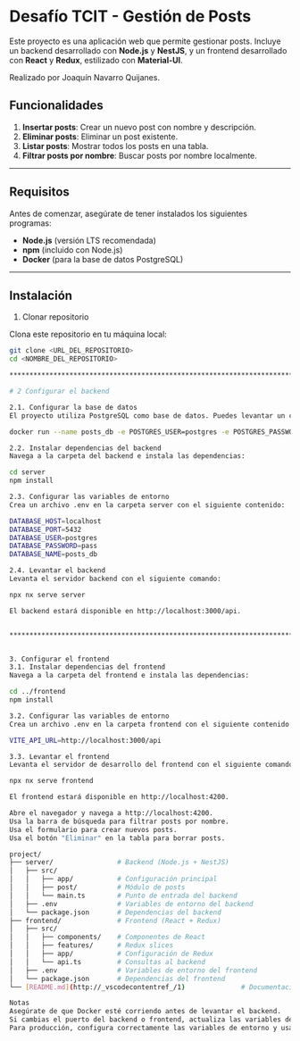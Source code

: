 # Desafío TCIT - Gestión de Posts

Este proyecto es una aplicación web que permite gestionar posts. Incluye un backend desarrollado con **Node.js** y **NestJS**, y un frontend desarrollado con **React** y **Redux**, estilizado con **Material-UI**.

Realizado por Joaquín Navarro Quijanes.

## Funcionalidades

1. **Insertar posts**: Crear un nuevo post con nombre y descripción.
2. **Eliminar posts**: Eliminar un post existente.
3. **Listar posts**: Mostrar todos los posts en una tabla.
4. **Filtrar posts por nombre**: Buscar posts por nombre localmente.

---

## Requisitos

Antes de comenzar, asegúrate de tener instalados los siguientes programas:

- **Node.js** (versión LTS recomendada)
- **npm** (incluido con Node.js)
- **Docker** (para la base de datos PostgreSQL)

---

## Instalación

1. Clonar repositorio

Clona este repositorio en tu máquina local:

```bash
git clone <URL_DEL_REPOSITORIO>
cd <NOMBRE_DEL_REPOSITORIO>

******************************************************************************************

# 2 Configurar el backend

2.1. Configurar la base de datos
El proyecto utiliza PostgreSQL como base de datos. Puedes levantar un contenedor de Docker con el siguiente comando:

docker run --name posts_db -e POSTGRES_USER=postgres -e POSTGRES_PASSWORD=pass -e POSTGRES_DB=posts_db -p 5432:5432 -d postgres

2.2. Instalar dependencias del backend
Navega a la carpeta del backend e instala las dependencias:

cd server
npm install

2.3. Configurar las variables de entorno
Crea un archivo .env en la carpeta server con el siguiente contenido:

DATABASE_HOST=localhost
DATABASE_PORT=5432
DATABASE_USER=postgres
DATABASE_PASSWORD=pass
DATABASE_NAME=posts_db

2.4. Levantar el backend
Levanta el servidor backend con el siguiente comando:

npx nx serve server

El backend estará disponible en http://localhost:3000/api.


******************************************************************************************


3. Configurar el frontend
3.1. Instalar dependencias del frontend
Navega a la carpeta del frontend e instala las dependencias:

cd ../frontend
npm install

3.2. Configurar las variables de entorno
Crea un archivo .env en la carpeta frontend con el siguiente contenido:

VITE_API_URL=http://localhost:3000/api

3.3. Levantar el frontend
Levanta el servidor de desarrollo del frontend con el siguiente comando:

npx nx serve frontend

El frontend estará disponible en http://localhost:4200.

Abre el navegador y navega a http://localhost:4200.
Usa la barra de búsqueda para filtrar posts por nombre.
Usa el formulario para crear nuevos posts.
Usa el botón "Eliminar" en la tabla para borrar posts.

project/
├── server/                # Backend (Node.js + NestJS)
│   ├── src/
│   │   ├── app/           # Configuración principal
│   │   ├── post/          # Módulo de posts
│   │   └── main.ts        # Punto de entrada del backend
│   ├── .env               # Variables de entorno del backend
│   └── package.json       # Dependencias del backend
├── frontend/              # Frontend (React + Redux)
│   ├── src/
│   │   ├── components/    # Componentes de React
│   │   ├── features/      # Redux slices
│   │   ├── app/           # Configuración de Redux
│   │   └── api.ts         # Consultas al backend
│   ├── .env               # Variables de entorno del frontend
│   └── package.json       # Dependencias del frontend
└── [README.md](http://_vscodecontentref_/1)              # Documentación del proyecto

Notas
Asegúrate de que Docker esté corriendo antes de levantar el backend.
Si cambias el puerto del backend o frontend, actualiza las variables de entorno correspondientes.
Para producción, configura correctamente las variables de entorno y usa un servidor como Nginx para servir el frontend.

